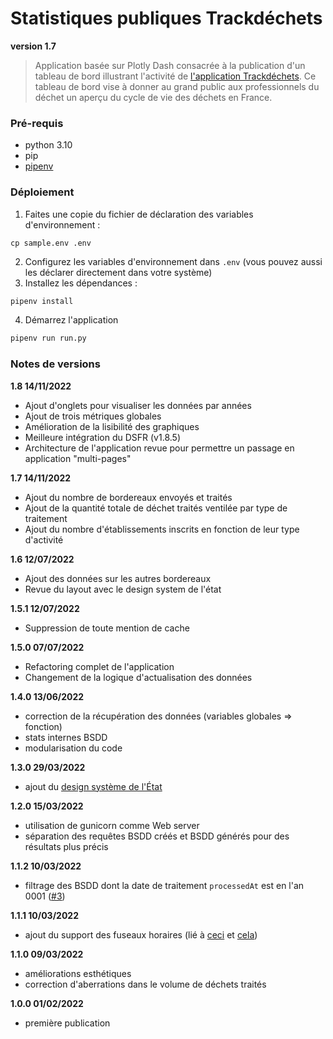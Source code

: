 # Statistiques publiques Trackdéchets

**version 1.7**

> Application basée sur Plotly Dash consacrée à la publication d'un tableau de bord illustrant l'activité de [l'application
> Trackdéchets](https://app.trackdechets.beta.gouv.fr/). Ce tableau de bord vise à donner au grand public aux
> professionnels du déchet un aperçu du cycle de vie des déchets en France.


### Pré-requis

- python 3.10
- pip
- [pipenv](https://pipenv.pypa.io/en/latest/)

### Déploiement

1. Faites une copie du fichier de déclaration des variables d'environnement :

```
cp sample.env .env
```

2. Configurez les variables d'environnement dans `.env` (vous pouvez aussi les déclarer directement dans votre système)  
3. Installez les dépendances :

```bash
pipenv install
```

4. Démarrez l'application

```bash
pipenv run run.py
```

### Notes de versions

**1.8 14/11/2022**
- Ajout d'onglets pour visualiser les données par années
- Ajout de trois métriques globales
- Amélioration de la lisibilité des graphiques
- Meilleure intégration du DSFR (v1.8.5)
- Architecture de l'application revue pour permettre un passage en application "multi-pages"

**1.7 14/11/2022**
- Ajout du nombre de bordereaux envoyés et traités
- Ajout de la quantité totale de déchet traités ventilée par type de traitement
- Ajout du nombre d'établissements inscrits en fonction de leur type d'activité

**1.6 12/07/2022**
- Ajout des données sur les autres bordereaux
- Revue du layout avec le design system de l'état

**1.5.1 12/07/2022**
- Suppression de toute mention de cache


**1.5.0 07/07/2022**
- Refactoring complet de l'application
- Changement de la logique d'actualisation des données

**1.4.0 13/06/2022**

- correction de la récupération des données (variables globales => fonction)
- stats internes BSDD
- modularisation du code

**1.3.0 29/03/2022**

- ajout du [design système de l'État](https://gouvfr.atlassian.net/wiki/spaces/DB/overview?homepageId=145359476)

**1.2.0 15/03/2022**

- utilisation de gunicorn comme Web server
- séparation des requêtes BSDD créés et BSDD générés pour des résultats plus précis

**1.1.2 10/03/2022**

- filtrage des BSDD dont la date de traitement `processedAt` est en l'an 0001 ([#3](https://github.com/MTES-MCT/trackdechets-public-stats/issues/3))

**1.1.1 10/03/2022**

- ajout du support des fuseaux horaires (lié à [ceci](https://github.com/MTES-MCT/trackdechets/commit/cef32f2bcddbf60a4a214c243c149bf6e4f32c8b) et [cela](https://github.com/MTES-MCT/trackdechets/blob/34785171b8495b707b9339d2e14d2e211f0d4777/back/prisma/migrations/56_fix_timestamp_zone.sql))

**1.1.0 09/03/2022**

- améliorations esthétiques
- correction d'aberrations dans le volume de déchets traités

**1.0.0 01/02/2022**

- première publication
